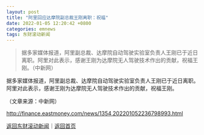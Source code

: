 ```yaml
---
layout: post
title: "阿里回应达摩院副总裁王刚离职：祝福"
date: 2022-01-05 12:20:42 +0800
categories: emnews
tags: 东财滚动新闻
---
```

> 据多家媒体报道，阿里副总裁、达摩院自动驾驶实验室负责人王刚已于近日离职。阿里对此表示，感谢王刚为达摩院无人驾驶技术作出的贡献，祝福王刚。（中新网）

<p>据多家媒体报道，阿里副总裁、达摩院自动驾驶实验室负责人王刚已于近日离职。阿里对此表示，感谢王刚为达摩院无人驾驶技术作出的贡献，祝福王刚。</p><p class="em_media">（文章来源：中新网）</p>

<http://finance.eastmoney.com/news/1354,202201052236798993.html>

[返回东财滚动新闻](//finews.withounder.com/emnews/)｜[返回首页](//finews.withounder.com/)